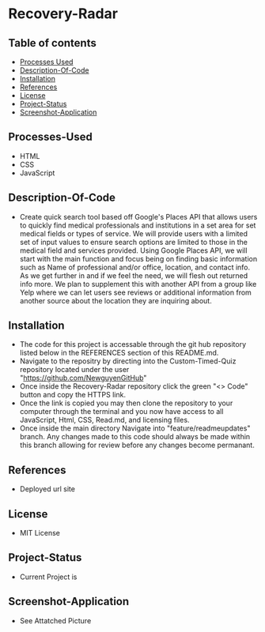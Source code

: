 # Recovery-Radar



## Table of contents
* [Processes Used](#processes-used)
* [Description-Of-Code](#description-of-code)
* [Installation](#installation)
* [References](#references)
* [License](#license)
* [Project-Status](#project-status)
* [Screenshot-Application](#screenshot-application)



## Processes-Used

* HTML
* CSS
* JavaScript


## Description-Of-Code

* Create quick search tool based off Google's Places API that allows users to quickly find medical professionals and institutions in a set area for set medical fields or types of service. We will provide users with a limited set of input values to ensure search options are limited to those in the medical field and services provided. Using Google Places API, we will start with the main function and focus being on finding basic information such as Name of professional and/or office, location, and contact info. As we get further in and if we feel the need, we will flesh out returned info more.
We plan to supplement this with another API from a group like Yelp where we can let users see reviews or additional information from another source about the location they are inquiring about.


## Installation

* The code for this project is accessable through the git hub repository listed below in the REFERENCES section of this README.md.
* Navigate to the repositry by directing into the Custom-Timed-Quiz repository located under the user "https://github.com/NewguyenGitHub"
* Once inside the Recovery-Radar repository click the green "<> Code" button and copy the HTTPS link.
* Once the link is copied you may then clone the repository to your computer through the terminal and you now have access to all JavaScript, Html, CSS, Read.md, and licensing files.
* Once inside the main directory Navigate into "feature/readmeupdates" branch. Any changes made to this code should always be made within this branch allowing for review before any changes become permanant.

## References

* Deployed url site

## License

* MIT License

## Project-Status

* Current Project is 

## Screenshot-Application
 * See Attatched Picture 
  
